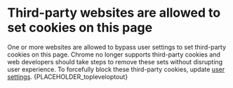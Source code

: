 # Third-party websites are allowed to set cookies on this page

One or more websites are allowed to bypass user settings to set third-party cookies on this page. Chrome no longer supports third-party cookies and web developers should take steps to remove these sets without disrupting user experience. To forcefully block these third-party cookies, update [user settings](https://support.google.com/chrome/answer/95647).
{PLACEHOLDER_topleveloptout}
